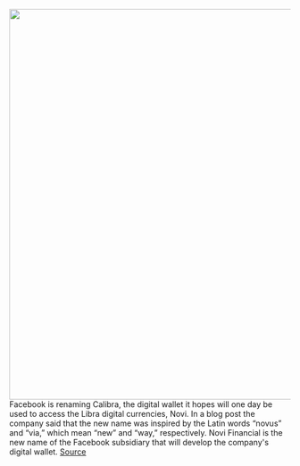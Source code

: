 <img src='https://cdn.vox-cdn.com/thumbor/CqyJmAStQToxPAmdrhQyslSOolQ=/0x0:1536x865/1200x800/filters:focal(646x311:890x555)/cdn.vox-cdn.com/uploads/chorus_image/image/66843774/NoviWordmark.0.png' width='700px' /><br/>
Facebook is renaming Calibra, the digital wallet it hopes will one day be used to access the Libra digital currencies, Novi. In a blog post the company said that the new name was inspired by the Latin words “novus” and “via,” which mean “new” and “way,” respectively. Novi Financial is the new name of the Facebook subsidiary that will develop the company's digital wallet.
<a href='https://www.theverge.com/2020/5/26/21270437/facebook-calibra-novi-rename-digital-wallet'> Source <a/>